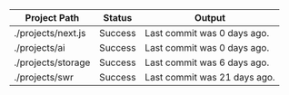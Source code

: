 | Project Path | Status | Output |
| --- | --- | --- | 
| ./projects/next.js | Success | Last commit was 0 days ago. |
| ./projects/ai | Success | Last commit was 0 days ago. |
| ./projects/storage | Success | Last commit was 6 days ago. |
| ./projects/swr | Success | Last commit was 21 days ago. |
